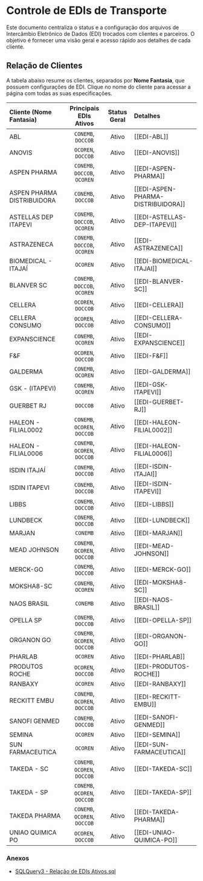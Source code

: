# Controle de EDIs de Transporte

Este documento centraliza o status e a configuração dos arquivos de Intercâmbio Eletrônico de Dados (EDI) trocados com clientes e parceiros. O objetivo é fornecer uma visão geral e acesso rápido aos detalhes de cada cliente.

## Relação de Clientes

A tabela abaixo resume os clientes, separados por **Nome Fantasia**, que possuem configurações de EDI. Clique no nome do cliente para acessar a página com todas as suas especificações.

| Cliente (Nome Fantasia) | Principais EDIs Ativos | Status Geral | Detalhes |
| :--- | :---: | :---: | :--- |
| ABL | `CONEMB`, `DOCCOB` | Ativo | [[EDI-ABL]] |
| ANOVIS | `OCOREN`, `DOCCOB` | Ativo | [[EDI-ANOVIS]] |
| ASPEN PHARMA | `CONEMB`, `DOCCOB`, `OCOREN` | Ativo | [[EDI-ASPEN-PHARMA]] |
| ASPEN PHARMA DISTRIBUIDORA | `CONEMB`, `DOCCOB` | Ativo | [[EDI-ASPEN-PHARMA-DISTRIBUIDORA]] |
| ASTELLAS DEP ITAPEVI | `CONEMB`, `DOCCOB`, `OCOREN` | Ativo | [[EDI-ASTELLAS-DEP-ITAPEVI]] |
| ASTRAZENECA | `CONEMB`, `DOCCOB`, `OCOREN` | Ativo | [[EDI-ASTRAZENECA]] |
| BIOMEDICAL - ITAJAÍ | `OCOREN` | Ativo | [[EDI-BIOMEDICAL-ITAJAI]] |
| BLANVER SC | `CONEMB`, `DOCCOB`, `OCOREN` | Ativo | [[EDI-BLANVER-SC]] |
| CELLERA | `OCOREN`, `DOCCOB` | Ativo | [[EDI-CELLERA]] |
| CELLERA CONSUMO | `OCOREN`, `DOCCOB` | Ativo | [[EDI-CELLERA-CONSUMO]] |
| EXPANSCIENCE | `CONEMB`, `OCOREN` | Ativo | [[EDI-EXPANSCIENCE]] |
| F&F | `OCOREN`, `DOCCOB` | Ativo | [[EDI-F&F]] |
| GALDERMA | `CONEMB`, `OCOREN` | Ativo | [[EDI-GALDERMA]] |
| GSK - (ITAPEVI) | `CONEMB`, `OCOREN` | Ativo | [[EDI-GSK-ITAPEVI]] |
| GUERBET RJ | `DOCCOB` | Ativo | [[EDI-GUERBET-RJ]] |
| HALEON - FILIAL0002 | `CONEMB`, `OCOREN`, `DOCCOB` | Ativo | [[EDI-HALEON-FILIAL0002]] |
| HALEON - FILIAL0006 | `CONEMB`, `OCOREN`, `DOCCOB` | Ativo | [[EDI-HALEON-FILIAL0006]] |
| ISDIN ITAJAÍ | `CONEMB`, `DOCCOB` | Ativo | [[EDI-ISDIN-ITAJAI]] |
| ISDIN ITAPEVI | `CONEMB`, `DOCCOB` | Ativo | [[EDI-ISDIN-ITAPEVI]] |
| LIBBS | `CONEMB`, `DOCCOB` | Ativo | [[EDI-LIBBS]] |
| LUNDBECK | `CONEMB`, `DOCCOB` | Ativo | [[EDI-LUNDBECK]] |
| MARJAN | `CONEMB` | Ativo | [[EDI-MARJAN]] |
| MEAD JOHNSON | `CONEMB`, `OCOREN`, `DOCCOB` | Ativo | [[EDI-MEAD-JOHNSON]] |
| MERCK-GO | `CONEMB`, `DOCCOB` | Ativo | [[EDI-MERCK-GO]] |
| MOKSHA8-SC | `CONEMB`, `OCOREN` | Ativo | [[EDI-MOKSHA8-SC]] |
| NAOS BRASIL | `CONEMB` | Ativo | [[EDI-NAOS-BRASIL]] |
| OPELLA SP | `CONEMB`, `DOCCOB` | Ativo | [[EDI-OPELLA-SP]] |
| ORGANON GO | `CONEMB`, `OCOREN`, `DOCCOB` | Ativo | [[EDI-ORGANON-GO]] |
| PHARLAB | `OCOREN` | Ativo | [[EDI-PHARLAB]] |
| PRODUTOS ROCHE | `OCOREN`, `DOCCOB` | Ativo | [[EDI-PRODUTOS-ROCHE]] |
| RANBAXY | `OCOREN` | Ativo | [[EDI-RANBAXY]] |
| RECKITT EMBU | `CONEMB`, `OCOREN`, `DOCCOB` | Ativo | [[EDI-RECKITT-EMBU]] |
| SANOFI GENMED | `CONEMB`, `DOCCOB` | Ativo | [[EDI-SANOFI-GENMED]] |
| SEMINA | `OCOREN` | Ativo | [[EDI-SEMINA]] |
| SUN FARMACEUTICA | `OCOREN` | Ativo | [[EDI-SUN-FARMACEUTICA]] |
| TAKEDA - SC | `CONEMB`, `OCOREN`, `DOCCOB` | Ativo | [[EDI-TAKEDA-SC]] |
| TAKEDA - SP | `CONEMB`, `OCOREN`, `DOCCOB` | Ativo | [[EDI-TAKEDA-SP]] |
| TAKEDA PHARMA | `CONEMB`, `OCOREN`, `DOCCOB` | Ativo | [[EDI-TAKEDA-PHARMA]] |
| UNIAO QUIMICA PO | `OCOREN`, `DOCCOB` | Ativo | [[EDI-UNIAO-QUIMICA-PO]] |

### Anexos

*  [SQLQuery3 - Relação de EDIs Ativos.sql](/download?token=__TOKEN_PLACEHOLDER__&download=SQLQuery3_-_Relacao_de_EDIs_Ativos.sql&token=eyJhbGciOiJIUzI1NiIsInR5cCI6IkpXVCJ9.eyJzIjoid2lkc29uLmFyYXVqbyIsImUiOjE3NTM5MDg0MzV9.-wgsJe_yOhJ8IIqTIzNRVc-ABHoO4V0XwwQM4XY_3qU)